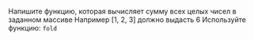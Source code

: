 
Напишите функцию, которая вычисляет сумму всех целых чисел в заданном массиве
Например [1, 2, 3] должно выдасть 6
Используйте функцию: `fold`
